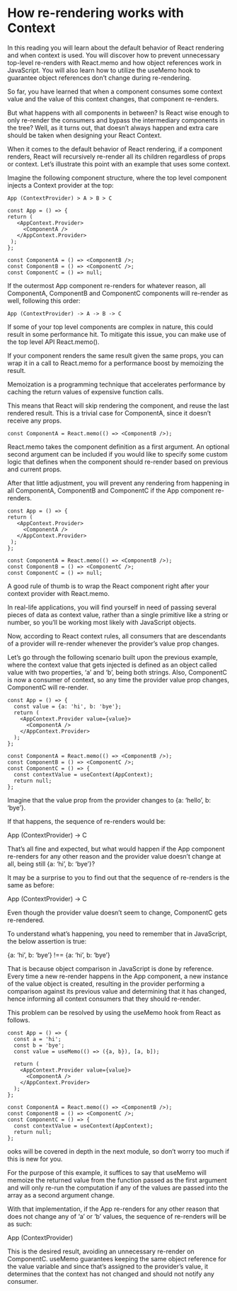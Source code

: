 # How re-rendering works with Context
In this reading you will learn about the default behavior of React rendering and when context is used. You will discover how to prevent unnecessary top-level re-renders with React.memo and how object references work in JavaScript. You will also learn how to utilize the useMemo hook to guarantee object references don’t change during re-rendering.

So far, you have learned that when a component consumes some context value and the value of this context changes, that component re-renders.

But what happens with all components in between? Is React wise enough to only re-render the consumers and bypass the intermediary components in the tree? Well, as it turns out, that doesn’t always happen and extra care should be taken when designing your React Context.

When it comes to the default behavior of React rendering, if a component renders, React will recursively re-render all its children regardless of props or context. Let’s illustrate this point with an example that uses some context.

Imagine the following component structure, where the top level component injects a Context provider at the top: 

`App (ContextProvider) > A > B > C`
```
const App = () => {
return (
   <AppContext.Provider>
     <ComponentA />
   </AppContext.Provider>
 );
};

const ComponentA = () => <ComponentB />;
const ComponentB = () => <ComponentC />;
const ComponentC = () => null;
```
If the outermost App component re-renders for whatever reason, all ComponentA, ComponentB and ComponentC components will re-render as well, following this order: 

`App (ContextProvider) -> A -> B -> C`

If some of your top level components are complex in nature, this could result in some performance hit. To mitigate this issue, you can make use of the top level API React.memo().

If your component renders the same result given the same props, you can wrap it in a call to React.memo for a performance boost by memoizing the result.

Memoization is a programming technique that accelerates performance by caching the return values of expensive function calls.

This means that React will skip rendering the component, and reuse the last rendered result. This is a trivial case for ComponentA, since it doesn’t receive any props.

`const ComponentA = React.memo(() => <ComponentB />);`

React.memo takes the component definition as a first argument. An optional second argument can be included if you would like to specify some custom logic that defines when the component should re-render based on previous and current props.

After that little adjustment, you will prevent any rendering from happening in all ComponentA, ComponentB and ComponentC if the App component re-renders.
```
const App = () => {
return (
   <AppContext.Provider>
     <ComponentA />
   </AppContext.Provider>
 );
};

const ComponentA = React.memo(() => <ComponentB />);
const ComponentB = () => <ComponentC />;
const ComponentC = () => null;
```
A good rule of thumb is to wrap the React component right after your context provider with React.memo.

In real-life applications, you will find yourself in need of passing several pieces of data as context value, rather than a single primitive like a string or number, so you’ll be working most likely with JavaScript objects.

Now, according to React context rules, all consumers that are descendants of a provider will re-render whenever the provider’s value prop changes.

Let’s go through the following scenario built upon the previous example, where the context value that gets injected is defined as an object called value with two properties, ‘a’ and ‘b’, being both strings. Also, ComponentC is now a consumer of context, so any time the provider value prop changes, ComponentC will re-render.
```
const App = () => {
  const value = {a: 'hi', b: 'bye'};
  return (
    <AppContext.Provider value={value}>
      <ComponentA />
    </AppContext.Provider>
  );
};

const ComponentA = React.memo(() => <ComponentB />);
const ComponentB = () => <ComponentC />;
const ComponentC = () => {
  const contextValue = useContext(AppContext);
  return null;
};
```
Imagine that the value prop from the provider changes to {a: ‘hello’, b: ‘bye’}.

If that happens, the sequence of re-renders would be:

App (ContextProvider) -> C

That’s all fine and expected, but what would happen if the App component re-renders for any other reason and the provider value doesn’t change at all, being still {a: ‘hi’, b: ‘bye’}? 

It may be a surprise to you to find out that the sequence of re-renders is the same as before:

App (ContextProvider) -> C

Even though the provider value doesn’t seem to change, ComponentC gets re-rendered.

To understand what’s happening, you need to remember that in JavaScript, the below assertion is true:

{a: ‘hi’, b: ‘bye’} !== {a: ‘hi’, b: ‘bye’}

That is because object comparison in JavaScript is done by reference. Every time a new re-render happens in the App component, a new instance of the value object is created, resulting in the provider performing a comparison against its previous value and determining that it has changed, hence informing all context consumers that they should re-render.

This problem can be resolved by using the useMemo hook from React as follows. 
```
const App = () => {
  const a = 'hi';
  const b = 'bye';
  const value = useMemo(() => ({a, b}), [a, b]);

  return (
    <AppContext.Provider value={value}>
      <ComponentA />
    </AppContext.Provider>
  );
};

const ComponentA = React.memo(() => <ComponentB />);
const ComponentB = () => <ComponentC />;
const ComponentC = () => {
  const contextValue = useContext(AppContext);
  return null;
};
```
ooks will be covered in depth in the next module, so don’t worry too much if this is new for you.

For the purpose of this example, it suffices to say that useMemo will memoize the returned value from the function passed as the first argument and will only re-run the computation if any of the values are passed into the array as a second argument change.

With that implementation, if the App re-renders for any other reason that does not change any of ‘a’ or ‘b’ values, the sequence of re-renders will be as such:

App (ContextProvider)

This is the desired result, avoiding an unnecessary re-render on ComponentC. useMemo guarantees keeping the same object reference for the value variable and since that’s assigned to the provider’s value, it determines that the context has not changed and should not notify any consumer.